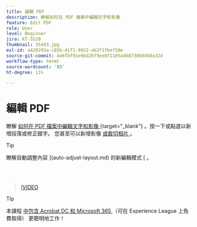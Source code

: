 ```yaml
---
title: 編輯 PDF
description: 瞭解如何在 PDF 檔案中編輯文字和影像
feature: Edit PDF
role: User
level: Beginner
jira: KT-5528
thumbnail: 35493.jpg
exl-id: a420293a-c85b-41f1-9922-ab2f1fbef58e
source-git-commit: 4e6fbf91e96d26f9ee8f1105ad68738b9450a32d
workflow-type: tm+mt
source-wordcount: '93'
ht-degree: 11%

---
```


# 編輯 PDF

瞭解 [ 如何在 PDF 檔案中編輯文字和影像 ](https://www.adobe.com/acrobat/online/pdf-editor.html) {target="_blank"} 。按一下或點選以新增段落或修正錯字。 您甚至可以新增影像 [ 或裁切相片 ](https://www.adobe.com/acrobat/online/crop-pdf.html) 。

>[!TIP]
>
>瞭解自動調整內容 ](auto-adjust-layout.md) 的新編輯模式 [ 。

<br> 

>[!VIDEO](https://video.tv.adobe.com/v/35493?quality=12&learn=on&hidetitle=true)

>[!TIP]
>
>本課程 [ 中包含 Acrobat DC 和 Microsoft 365 ](https://experienceleague.adobe.com/?recommended=Acrobat-U-1-2021.microsoft365) （可在 Experience League 上免費取得） 更聰明地工作！
